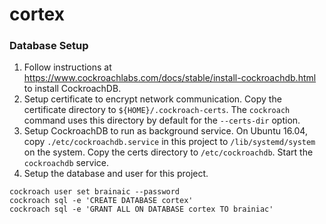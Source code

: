 # cortex

### Database Setup
 1. Follow instructions at https://www.cockroachlabs.com/docs/stable/install-cockroachdb.html to install CockroachDB.
 2. Setup certificate to encrypt network communication.  Copy the certificate directory to `${HOME}/.cockroach-certs`.  The `cockroach` command uses this directory by default for the `--certs-dir` option.
 3. Setup CockroachDB to run as background service.  On Ubuntu 16.04, copy `./etc/cockroachdb.service` in this project to `/lib/systemd/system` on the system. Copy the certs directory to `/etc/cockroachdb`.  Start the `cockroachdb` service.
 4. Setup the database and user for this project.
```
cockroach user set brainaic --password
cockroach sql -e 'CREATE DATABASE cortex'
cockroach sql -e 'GRANT ALL ON DATABASE cortex TO brainiac'
